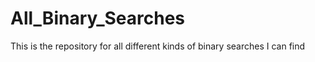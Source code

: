 All_Binary_Searches
===================

This is the repository for all different kinds of  binary searches I can find
